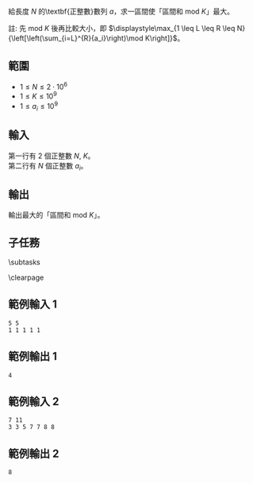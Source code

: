 # 
給長度 $N$ 的\textbf{正整數}數列 $a$，求一區間使「區間和 $\text{mod } K$」最大。

註: 先 $\text{mod } K$ 後再比較大小，即 $\displaystyle\max_{1 \leq L \leq R \leq N}{\left[\left(\sum_{i=L}^{R}{a_i}\right)\mod K\right]}$。

## 範圍
- $1 \leq N \leq 2 \cdot 10^6$
- $1 \leq K \leq 10^9$
- $1 \leq a_i \leq 10^9$

## 輸入
第一行有 $2$ 個正整數 $N$, $K$。\
第二行有 $N$ 個正整數 $a_i$。

## 輸出
輸出最大的「區間和 $\text{mod } K$」。

## 子任務
\subtasks

\clearpage

## 範例輸入 1
```
5 5
1 1 1 1 1
```

## 範例輸出 1
```
4
```

## 範例輸入 2
```
7 11
3 3 5 7 7 8 8
```

## 範例輸出 2
```
8
```